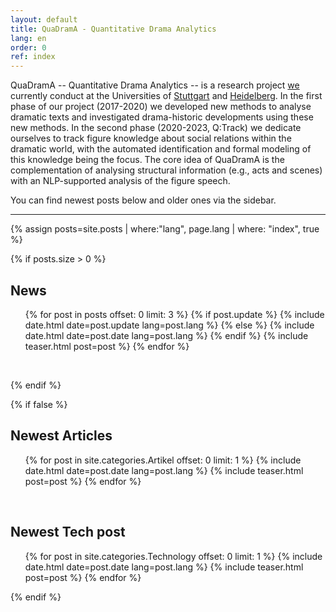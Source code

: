 ```yaml
---
layout: default
title: QuaDramA - Quantitative Drama Analytics
lang: en
order: 0
ref: index
---
```




QuaDramA -- Quantitative Drama Analytics -- is a research project [we](https://quadrama.github.io/people.en) currently conduct at the Universities of [Stuttgart](http://www.uni-stuttgart.de/) and [Heidelberg](http://www.uni-heidelberg.de/). In the first phase of our project (2017-2020) we developed new methods to analyse dramatic texts and investigated drama-historic developments using these new methods. In the second phase (2020-2023, Q:Track) we dedicate ourselves to track figure knowledge about social relations within the dramatic world, with the automated identification and formal modeling of this knowledge being the focus.
The core idea of QuaDramA is the complementation of analysing structural information (e.g., acts and scenes) with an NLP-supported analysis of the figure speech.

You can find newest posts below and older ones via the sidebar.

-----

{% assign posts=site.posts | where:"lang", page.lang | where: "index", true %}

{% if posts.size > 0 %}

## News



<ul class="posts">
  {% for post in posts offset: 0 limit: 3 %}
	{% if post.update %}
		{% include date.html date=post.update lang=post.lang %}
	{% else %}
		{% include date.html date=post.date lang=post.lang %}
	{% endif %}
    {% include teaser.html post=post %}
  {% endfor %}
</ul>

<div style="clear:left;">&nbsp;</div>

{% endif %}

{% if false %}


## Newest Articles

<ul class="posts">
  {% for post in site.categories.Artikel offset: 0 limit: 1 %}
    {% include date.html date=post.date lang=post.lang %}
    {% include teaser.html post=post %}
  {% endfor %}
</ul>

<div style="clear:left;">&nbsp;</div>

## Newest Tech post


<ul class="posts">
  {% for post in site.categories.Technology offset: 0 limit: 1 %}
    {% include date.html date=post.date lang=post.lang %}
    {% include teaser.html post=post %}
  {% endfor %}
</ul>

{% endif %}
